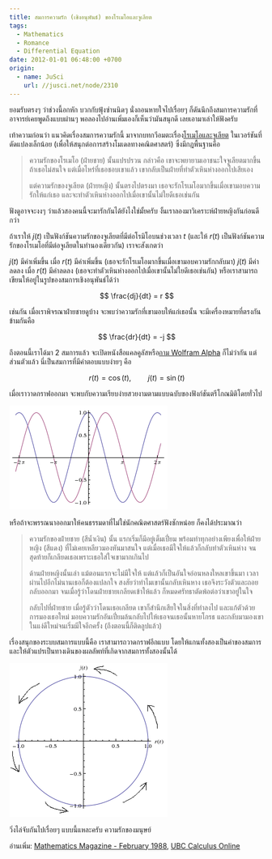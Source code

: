 ```yaml
---
title: สมการความรัก (เชิงอนุพันธ์) ของโรเมโอและจูเลียต
tags:
  - Mathematics
  - Romance
  - Differential Equation
date: 2012-01-01 06:48:00 +0700
origin:
  - name: JuSci
    url: //jusci.net/node/2310
---
```


ยอมรับตรงๆ ว่าช่วงนี้อกหัก บวกกับฟุ้งซ่านนิดๆ นั่งถอนหายใจไปเรื่อยๆ ก็ดันนึกถึงสมการความรักที่อาจารย์เคยพูดถึงแบบผ่านๆ พอลองไปอ่านเพิ่มเองก็เห็นว่ามันสนุกดี เลยเอามาเล่าให้ฟังครับ

เท้าความก่อนว่า แนวคิดเรื่องสมการความรักนี้ มาจากบทกวีอมตะเรื่อง[โรเมโอและจูเลียต][romeo and juliet] ในเวอร์ชันที่ดัดแปลงเล็กน้อย (เพื่อให้สนุกต่อการสร้างโมเดลทางคณิตศาสตร์) ซึ่งมีกฎพื้นฐานคือ

> ความรักของโรเมโอ (ฝ่ายชาย) นั้นแปรปรวน กล่าวคือ เขาจะพยายามเอาชนะใจจูเลียตมากขึ้นถ้าเธอไม่สนใจ แต่เมื่อไหร่ที่เธอชอบเขาแล้ว เขากลับเป็นฝ่ายที่ทำตัวเหินห่างออกไปเสียเอง
>
> แต่ความรักของจูเลียต (ฝ่ายหญิง) นั้นตรงไปตรงมา เธอจะรักโรเมโอมากขึ้นเมื่อเขามอบความรักให้แก่เธอ และจะทำตัวเหินห่างออกไปเมื่อเขานั้นไม่ใยดีเธอเช่นกัน

ฟังดูอาจจะงงๆ ว่าแล้วสองคนนี้จะมารักกันได้ยังไงใช่มั้ยครับ งั้นเราลองมาวิเคราะห์ฝ่ายหญิงกันก่อนดีกว่า

ถ้าเราให้ $j(t)$ เป็นฟังก์ชันความรักของจูเลียตที่มีต่อโรมิโอบนช่วงเวลา $t$ (และให้ $r(t)$ เป็นฟังก์ชันความรักของโรเมโอที่มีต่อจูเลียตในทำนองเดียวกัน) เราจะสังเกตว่า

$j(t)$ มีค่าเพิ่มขึ้น เมื่อ $r(t)$ มีค่าเพิ่มขึ้น (เธอจะรักโรเมโอมากขึ้นเมื่อเขามอบความรักกลับมา) $j(t)$ มีค่าลดลง เมื่อ $r(t)$ มีค่าลดลง (เธอจะทำตัวเหินห่างออกไปเมื่อเขานั้นไม่ใยดีเธอเช่นกัน) หรือเราสามารถเขียนให้อยู่ในรูปของสมการเชิงอนุพันธ์ได้ว่า

$$
\frac{dj}{dt} = r
$$

เช่นกัน เมื่อเราพิจรณาฝ่ายชายดูบ้าง จะพบว่าความรักที่เขามอบให้แก่เธอนั้น จะมีเครื่องหมายที่ตรงกันข้ามกันคือ

$$
\frac{dr}{dt} = -j
$$

ถึงตอนนี้เราได้มา 2 สมการแล้ว จะเปิดหนังสือแคลคูลัสหรือ[ถาม Wolfram Alpha][wolfram alpha solve] ก็ไม่ว่ากัน แต่ส่วนตัวแล้ว นี่เป็นสมการที่มีคำตอบแบบง่ายๆ คือ

$$
r(t) = \cos(t), \quad\quad j(t) = \sin(t)
$$

เมื่อเราวาดกราฟออกมา จะพบกับความเรียบง่ายสวยงามตามแบบฉบับของฟังก์ชันตรีโกณมิติโดยทั่วไป

![](/images/math/romeo_juliet_plot.png)

หรือถ้าจะพรรณนาออกมาให้คนธรรมดาที่ไม่ใช่นักคณิตศาสตร์ฟังซักหน่อย ก็คงได้ประมาณว่า

> ความรักของฝ่ายชาย (สีน้ำเงิน) นั้น แรกเริ่มก็มีอยู่เต็มเปี่ยม พร้อมทำทุกอย่างเพียงเพื่อให้ฝ่ายหญิง (สีแดง) ที่ไม่เคยเหลียวมองหันมาสนใจ แต่เมื่อเธอมีใจให้แล้วก็กลับทำตัวเหินห่าง จนสุดท้ายก็เกลียดเธอเพราะเธอใส่ใจเขามากเกินไป
>
> ด้านฝ่ายหญิงนั้นเล่า แม้ตอนแรกจะไม่มีใจให้ แต่แล้วก็เป็นอันใจอ่อนหลงใหลเขาขึ้นมา เวลาผ่านไปอีกไม่นานเธอก็ต้องแปลกใจ สงสัยว่าทำไมเขานั้นกลับเหินหาง เธอจึงระวังตัวและถอยกลับออกมา จนเมื่อรู้ว่าโดนฝ่ายชายเกลียดเข้าให้แล้ว ก็หมดศรัทธาตัดพ้อต่อว่าเขาอยู่ในใจ
>
> กลับไปที่ฝ่ายชาย เมื่อรู้ตัวว่าโดนเธอเกลียด เขาก็สำนึกเสียใจในสิ่งที่ทำลงไป และแก้ตัวด้วยการมองเธอใหม่ มอบความรักอันเปี่ยมล้นกลับไปให้เธอจนเธอนั้นหายโกรธ และกลับมามองเขาในแง่ดีใหม่จนเริ่มมีใจอีกครั้ง (ถึงตอนนี้ก็ติดลูปแล้ว)

เรื่องสนุกของระบบสมการแบบนี้คือ เราสามารถวาดกราฟอีกแบบ โดยให้แกนทั้งสองเป็นค่าของสมการ และให้ตัวแปรเป็นทางเดินของผลลัพท์ที่เกิดจากสมการทั้งสองนั้นได้

![](/images/math/romeo_juliet_path.png)

วิ่งไล่จับกันไปเรื่อยๆ แบบนี้แหละครับ ความรักของมนุษย์

อ่านเพิ่ม: [Mathematics Magazine - February 1988][math magazine feb 1988], [UBC Calculus Online][ubc calculus]


[romeo and juliet]: //en.wikipedia.org/wiki/Romeo_and_Juliet
[wolfram alpha solve]: //www.wolframalpha.com/input/?i=solve+dj%2Fdt+%3D+r,+dr%2Fdt+%3D+-j
[math magazine feb 1988]: //ai.stanford.edu/~rajatr/articles/SS_love_dEq.pdf
[ubc calculus]: //ugrad.math.ubc.ca/coursedoc/math100/notes/trig/love.html

